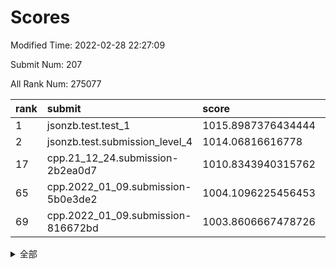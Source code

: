 # Scores

Modified Time: 2022-02-28 22:27:09

Submit Num: 207

All Rank Num: 275077

| rank |               submit               |       score        |       sigma        | pk_num |
| :--- | :--------------------------------- | :----------------- | :----------------- | :----- |
| 1    | jsonzb.test.test_1                 | 1015.8987376434444 | 0.8632720635288974 | 5310   |
| 2    | jsonzb.test.submission_level_4     | 1014.06816616778   | 0.8244025057992461 | 5320   |
| 17   | cpp.21_12_24.submission-2b2ea0d7   | 1010.8343940315762 | 0.7771346232089443 | 5321   |
| 65   | cpp.2022_01_09.submission-5b0e3de2 | 1004.1096225456453 | 0.7138017506378106 | 5316   |
| 69   | cpp.2022_01_09.submission-816672bd | 1003.8606667478726 | 0.7276312916239509 | 5319   |


<details>
<summary>全部</summary>

| rank |                 submit                 |       score        |       sigma        | pk_num |
| :--- | :------------------------------------- | :----------------- | :----------------- | :----- |
| 1    | jsonzb.test.test_1                     | 1015.8987376434444 | 0.8632720635288974 | 5310   |
| 2    | jsonzb.test.submission_level_4         | 1014.06816616778   | 0.8244025057992461 | 5320   |
| 3    | gobigger.level_3.submission_level_3_25 | 1012.3489484676908 | 0.7613584897189458 | 5316   |
| 4    | gobigger.level_3.submission_level_3_3  | 1011.8774097443722 | 0.7607733778274964 | 5314   |
| 5    | gobigger.level_3.submission_level_3_29 | 1011.7611093797585 | 0.782648558049156  | 5312   |
| 6    | gobigger.level_3.submission_level_3_11 | 1011.5328215931318 | 0.7854200305489536 | 5312   |
| 7    | gobigger.level_3.submission_level_3_42 | 1011.5246207618652 | 0.7897970791292337 | 5317   |
| 8    | gobigger.level_3.submission_level_3_24 | 1011.4923403064388 | 0.7909455901257226 | 5319   |
| 9    | gobigger.level_3.submission_level_3_33 | 1011.379260355162  | 0.7975559314241575 | 5319   |
| 10   | gobigger.level_3.submission_level_3_28 | 1011.3711013985729 | 0.7573767711300656 | 5314   |
| 11   | gobigger.level_3.submission_level_3_34 | 1011.1822755083329 | 0.7738237517043016 | 5312   |
| 12   | gobigger.level_3.submission_level_3_43 | 1011.1471757690452 | 0.772949640017948  | 5318   |
| 13   | gobigger.level_3.submission_level_3_37 | 1011.1237838640113 | 0.7789333581600907 | 5313   |
| 14   | gobigger.level_3.submission_level_3_40 | 1011.0061237594431 | 0.7708264793985471 | 5319   |
| 15   | gobigger.level_3.submission_level_3_23 | 1010.9524468463579 | 0.7613917415613566 | 5317   |
| 16   | gobigger.level_3.submission_level_3_20 | 1010.8585310306137 | 0.8021581335136592 | 5310   |
| 17   | cpp.21_12_24.submission-2b2ea0d7       | 1010.8343940315762 | 0.7771346232089443 | 5321   |
| 18   | gobigger.level_3.submission_level_3_5  | 1010.6876196862514 | 0.7775236414189425 | 5314   |
| 19   | gobigger.level_3.submission_level_3_19 | 1010.6706548475336 | 0.753693642346759  | 5318   |
| 20   | gobigger.level_3.submission_level_3_36 | 1010.5549180794131 | 0.764156262508748  | 5314   |
| 21   | gobigger.level_3.submission_level_3_2  | 1010.4949290808466 | 0.7788197650191442 | 5316   |
| 22   | gobigger.level_3.submission_level_3_16 | 1010.4487139123846 | 0.7623444885091157 | 5317   |
| 23   | gobigger.level_3.submission_level_3_8  | 1010.4223130204241 | 0.7743837372393486 | 5316   |
| 24   | gobigger.level_3.submission_level_3_15 | 1010.4021201531855 | 0.7820035748079587 | 5311   |
| 25   | gobigger.level_3.submission_level_3_41 | 1010.3963003253513 | 0.7530308717426146 | 5316   |
| 26   | gobigger.level_3.submission_level_3_0  | 1010.2914986523874 | 0.7712763537163446 | 5318   |
| 27   | gobigger.level_3.submission_level_3_10 | 1010.2646445157969 | 0.7356782919207497 | 5312   |
| 28   | gobigger.level_3.submission_level_3_17 | 1010.1240719667425 | 0.7586966997137298 | 5310   |
| 29   | gobigger.level_3.submission_level_3_30 | 1010.1155098098592 | 0.7541599175219702 | 5314   |
| 30   | gobigger.level_3.submission_level_3_22 | 1010.1075527010349 | 0.769405710948978  | 5318   |
| 31   | gobigger.level_3.submission_level_3_4  | 1010.1004987849872 | 0.753730092816586  | 5318   |
| 32   | gobigger.level_3.submission_level_3_35 | 1009.9862778545561 | 0.7558052625306476 | 5319   |
| 33   | gobigger.level_3.submission_level_3_14 | 1009.9656174013815 | 0.7616512294736655 | 5316   |
| 34   | gobigger.level_3.submission_level_3_39 | 1009.9371834697964 | 0.7660344064775324 | 5317   |
| 35   | gobigger.level_3.submission_level_3_12 | 1009.867766431523  | 0.7543811653668145 | 5315   |
| 36   | gobigger.level_3.submission_level_3_48 | 1009.8107625401267 | 0.769789334793627  | 5312   |
| 37   | gobigger.level_3.submission_level_3_47 | 1009.7666904884484 | 0.740059501165875  | 5311   |
| 38   | gobigger.level_3.submission_level_3_13 | 1009.7096043578235 | 0.7438446130322824 | 5320   |
| 39   | gobigger.level_3.submission_level_3_31 | 1009.6416469066936 | 0.750707915714467  | 5313   |
| 40   | gobigger.level_3.submission_level_3_45 | 1009.6097353582818 | 0.7546224641194069 | 5311   |
| 41   | gobigger.level_3.submission_level_3_44 | 1009.6041526565901 | 0.7637214371884284 | 5315   |
| 42   | gobigger.level_3.submission_level_3_1  | 1009.6024952157734 | 0.7844723527692549 | 5323   |
| 43   | gobigger.level_3.submission_level_3_18 | 1009.4604414525085 | 0.7584421689219671 | 5314   |
| 44   | gobigger.level_3.submission_level_3_27 | 1009.4090610977047 | 0.7410327315383987 | 5318   |
| 45   | gobigger.level_3.submission_level_3_49 | 1009.3965358287052 | 0.7559068844570966 | 5317   |
| 46   | gobigger.level_3.submission_level_3_46 | 1009.2812008148743 | 0.7437223558004901 | 5317   |
| 47   | gobigger.level_3.submission_level_3_38 | 1009.2427689553276 | 0.736404848132952  | 5318   |
| 48   | gobigger.level_3.submission_level_3_6  | 1009.2341213831365 | 0.7454578571829267 | 5309   |
| 49   | gobigger.level_3.submission_level_3_21 | 1009.0920426501827 | 0.7287223253406844 | 5314   |
| 50   | gobigger.level_3.submission_level_3_26 | 1008.7910666067236 | 0.7619201032535656 | 5313   |
| 51   | gobigger.level_3.submission_level_3_32 | 1008.5653516896092 | 0.7575317136414667 | 5314   |
| 52   | gobigger.level_3.submission_level_3_9  | 1008.3839477753768 | 0.7595636278121582 | 5315   |
| 53   | gobigger.level_3.submission_level_3_7  | 1008.12152734165   | 0.7476144440831267 | 5315   |
| 54   | gobigger.level_1.submission_level_1_36 | 1005.2648420649765 | 0.7374130123346256 | 5313   |
| 55   | gobigger.level_1.submission_level_1_47 | 1004.79699293807   | 0.7060663666836164 | 5317   |
| 56   | gobigger.level_1.submission_level_1_25 | 1004.7877873772975 | 0.7202606457325768 | 5314   |
| 57   | gobigger.level_1.submission_level_1_49 | 1004.7286854715368 | 0.717145399097031  | 5311   |
| 58   | gobigger.level_1.submission_level_1_7  | 1004.6252060984251 | 0.7276743194648705 | 5316   |
| 59   | gobigger.level_1.submission_level_1_4  | 1004.6013444272834 | 0.7063663838725993 | 5317   |
| 60   | gobigger.level_1.submission_level_1_23 | 1004.4634061621    | 0.735308752150698  | 5319   |
| 61   | gobigger.level_1.submission_level_1_33 | 1004.2391799880409 | 0.7262083630292056 | 5318   |
| 62   | gobigger.level_1.submission_level_1_11 | 1004.2318558116766 | 0.7141305574016262 | 5315   |
| 63   | gobigger.level_1.submission_level_1_32 | 1004.1586810712282 | 0.7308929800318082 | 5315   |
| 64   | gobigger.level_1.submission_level_1_5  | 1004.1164992656348 | 0.7243682062202419 | 5318   |
| 65   | cpp.2022_01_09.submission-5b0e3de2     | 1004.1096225456453 | 0.7138017506378106 | 5316   |
| 66   | gobigger.level_1.submission_level_1_8  | 1004.1086752724854 | 0.7174176344671009 | 5311   |
| 67   | gobigger.level_1.submission_level_1_19 | 1003.9984976349463 | 0.7203541941879894 | 5314   |
| 68   | gobigger.level_1.submission_level_1_35 | 1003.9772109624554 | 0.7255644259766056 | 5315   |
| 69   | cpp.2022_01_09.submission-816672bd     | 1003.8606667478726 | 0.7276312916239509 | 5319   |
| 70   | gobigger.level_1.submission_level_1_14 | 1003.8506307365712 | 0.7231212064345321 | 5316   |
| 71   | gobigger.level_1.submission_level_1_41 | 1003.7478729140942 | 0.718792451950979  | 5318   |
| 72   | gobigger.level_1.submission_level_1_0  | 1003.6715826507548 | 0.7203952156481622 | 5313   |
| 73   | gobigger.level_1.submission_level_1_17 | 1003.6671376771827 | 0.7056950635049725 | 5319   |
| 74   | gobigger.level_1.submission_level_1_39 | 1003.5158836262262 | 0.7125492967312607 | 5317   |
| 75   | gobigger.level_1.submission_level_1_26 | 1003.4642059679484 | 0.7309355055985967 | 5316   |
| 76   | gobigger.level_1.submission_level_1_6  | 1003.4281687065906 | 0.7231171443717759 | 5319   |
| 77   | gobigger.level_1.submission_level_1_22 | 1003.4147165296583 | 0.7241328513493427 | 5315   |
| 78   | gobigger.level_1.submission_level_1_21 | 1003.4006275789102 | 0.7174779661572573 | 5320   |
| 79   | gobigger.level_1.submission_level_1_38 | 1003.3756412185584 | 0.7148606517811433 | 5317   |
| 80   | gobigger.level_1.submission_level_1_31 | 1003.3755784975403 | 0.724576027225504  | 5313   |
| 81   | gobigger.level_1.submission_level_1_12 | 1003.339238305335  | 0.7166653038833881 | 5315   |
| 82   | gobigger.level_1.submission_level_1_13 | 1003.3329291876753 | 0.7208840087542753 | 5314   |
| 83   | gobigger.level_1.submission_level_1_46 | 1003.2731622392904 | 0.7205893462012429 | 5316   |
| 84   | gobigger.level_1.submission_level_1_43 | 1003.202802713493  | 0.7142317810533252 | 5317   |
| 85   | gobigger.level_1.submission_level_1_18 | 1003.1766147205694 | 0.7111901858613712 | 5320   |
| 86   | gobigger.level_1.submission_level_1_34 | 1003.1518436071725 | 0.7212858970383906 | 5315   |
| 87   | gobigger.level_1.submission_level_1_27 | 1003.0875696149601 | 0.7164796906788787 | 5317   |
| 88   | gobigger.level_1.submission_level_1_1  | 1003.0814350636558 | 0.7128975783699577 | 5319   |
| 89   | gobigger.level_1.submission_level_1_10 | 1003.0544187285685 | 0.7254008288093059 | 5311   |
| 90   | gobigger.level_1.submission_level_1_48 | 1003.0428820517359 | 0.7202581426658329 | 5312   |
| 91   | gobigger.level_1.submission_level_1_37 | 1003.0092702692187 | 0.7305710002591227 | 5315   |
| 92   | gobigger.level_1.submission_level_1_2  | 1002.9648102153568 | 0.7254019920090455 | 5312   |
| 93   | gobigger.level_1.submission_level_1_45 | 1002.9439428939622 | 0.7346114176444415 | 5316   |
| 94   | gobigger.level_1.submission_level_1_28 | 1002.9312097156904 | 0.7143289399253292 | 5319   |
| 95   | gobigger.level_1.submission_level_1_3  | 1002.9159958836568 | 0.7178104826760152 | 5313   |
| 96   | gobigger.level_1.submission_level_1_29 | 1002.7172967060012 | 0.7153921599490998 | 5317   |
| 97   | gobigger.level_1.submission_level_1_9  | 1002.7081792601274 | 0.7209115664390502 | 5313   |
| 98   | gobigger.level_1.submission_level_1_42 | 1002.6923778388541 | 0.7299140372883904 | 5317   |
| 99   | gobigger.level_1.submission_level_1_30 | 1002.6630197600488 | 0.7191918217784642 | 5311   |
| 100  | gobigger.level_1.submission_level_1_16 | 1002.5225737120335 | 0.7049343030697262 | 5315   |
| 101  | gobigger.level_1.submission_level_1_20 | 1002.1710565449018 | 0.7119331749789634 | 5312   |
| 102  | gobigger.level_1.submission_level_1_44 | 1002.1539689260445 | 0.7187609039955255 | 5312   |
| 103  | gobigger.level_1.submission_level_1_40 | 1001.9068305886025 | 0.7145310816806478 | 5316   |
| 104  | gobigger.level_1.submission_level_1_24 | 1001.6891508457813 | 0.7128256119576067 | 5314   |
| 105  | gobigger.level_1.submission_level_1_15 | 1000.7962238293017 | 0.7175452769035546 | 5312   |
| 106  | gobigger.random.submission_random_24   | 997.1134494440795  | 0.7050208977700333 | 5312   |
| 107  | gobigger.random.submission_random_18   | 997.1082191215509  | 0.7118024079813359 | 5312   |
| 108  | gobigger.random.submission_random_16   | 997.0921655260054  | 0.7076897759369137 | 5313   |
| 109  | gobigger.random.submission_random_40   | 997.0695768014424  | 0.7156770829346769 | 5320   |
| 110  | gobigger.random.submission_random_43   | 996.9985823210206  | 0.7131429388548606 | 5318   |
| 111  | gobigger.random.submission_random_36   | 996.7121446073254  | 0.719578669847994  | 5318   |
| 112  | gobigger.random.submission_random_45   | 996.6486188353954  | 0.7065609164971788 | 5319   |
| 113  | gobigger.random.submission_random_31   | 996.4913054666797  | 0.7198765409532476 | 5317   |
| 114  | gobigger.random.submission_random_1    | 996.4181923902473  | 0.7215890402598176 | 5311   |
| 115  | gobigger.random.submission_random_20   | 996.3932560549933  | 0.712921668084855  | 5318   |
| 116  | gobigger.random.submission_random_39   | 996.384606548276   | 0.7223561676087401 | 5314   |
| 117  | gobigger.random.submission_random_5    | 996.37461150325    | 0.7080402783243478 | 5315   |
| 118  | gobigger.random.submission_random_35   | 996.344763620605   | 0.723668099716512  | 5316   |
| 119  | gobigger.random.submission_random_4    | 996.337750188192   | 0.7158684895686735 | 5312   |
| 120  | gobigger.random.submission_random_49   | 996.3300858695692  | 0.7120858145329968 | 5318   |
| 121  | gobigger.random.submission_random_21   | 996.2989884473069  | 0.7094859980525842 | 5314   |
| 122  | gobigger.random.submission_random_28   | 996.2910092013349  | 0.7186940569185996 | 5314   |
| 123  | gobigger.random.submission_random_10   | 996.2819129118801  | 0.7145331620591462 | 5316   |
| 124  | gobigger.random.submission_random_48   | 996.2787510479399  | 0.7084041553889097 | 5312   |
| 125  | gobigger.random.submission_random_37   | 996.2701564971339  | 0.7117370445404078 | 5313   |
| 126  | gobigger.random.submission_random_2    | 996.2678200908633  | 0.7185177017572318 | 5314   |
| 127  | gobigger.random.submission_random_32   | 996.2063604576168  | 0.7189420608433894 | 5313   |
| 128  | gobigger.random.submission_random_19   | 996.1925087903454  | 0.7086103707337327 | 5316   |
| 129  | gobigger.random.submission_random_42   | 996.1924574327987  | 0.7206790044756435 | 5318   |
| 130  | gobigger.random.submission_random_41   | 996.184992215305   | 0.7134174637020866 | 5317   |
| 131  | gobigger.random.submission_random_11   | 996.1289613045819  | 0.7048582326023832 | 5315   |
| 132  | gobigger.random.submission_random_0    | 996.1193061293411  | 0.7086687248865208 | 5311   |
| 133  | gobigger.random.submission_random_25   | 996.0986857618459  | 0.7269857145142923 | 5318   |
| 134  | gobigger.random.submission_random_12   | 996.0274255290811  | 0.7169771969450173 | 5315   |
| 135  | gobigger.random.submission_random_15   | 995.9527107235473  | 0.7058784898796782 | 5316   |
| 136  | gobigger.random.submission_random_6    | 995.8829913700984  | 0.7159494566356702 | 5314   |
| 137  | gobigger.random.submission_random_33   | 995.8466207823367  | 0.7181124149302202 | 5317   |
| 138  | gobigger.random.submission_random_22   | 995.6865404654442  | 0.6989721915463856 | 5315   |
| 139  | gobigger.random.submission_random_8    | 995.6839933703337  | 0.7024195481533168 | 5312   |
| 140  | gobigger.random.submission_random_34   | 995.6121454738301  | 0.7072975296826963 | 5314   |
| 141  | gobigger.random.submission_random_38   | 995.5331638752856  | 0.721823227511603  | 5315   |
| 142  | gobigger.random.submission_random_17   | 995.4814723425455  | 0.7087712851105679 | 5316   |
| 143  | gobigger.random.submission_random_9    | 995.4184376586264  | 0.7093607124140292 | 5315   |
| 144  | gobigger.random.submission_random_29   | 995.3973859362272  | 0.7166730806521129 | 5320   |
| 145  | gobigger.random.submission_random_27   | 995.3785284528059  | 0.7045488280725092 | 5317   |
| 146  | gobigger.random.submission_random_47   | 995.3708540235625  | 0.7080506290435    | 5319   |
| 147  | gobigger.random.submission_random_30   | 995.3612066602842  | 0.720859096918887  | 5314   |
| 148  | gobigger.random.submission_random_46   | 995.261801192369   | 0.717004246049291  | 5316   |
| 149  | gobigger.random.submission_random_7    | 995.1160904637139  | 0.7131425604074625 | 5316   |
| 150  | gobigger.random.submission_random_14   | 995.0341115178134  | 0.7016311424428906 | 5318   |
| 151  | gobigger.random.submission_random_3    | 994.9596362692643  | 0.7162152913014148 | 5313   |
| 152  | gobigger.random.submission_random_44   | 994.858322456277   | 0.7182452698439604 | 5321   |
| 153  | gobigger.random.submission_random_13   | 994.6634817172179  | 0.7199651793328918 | 5318   |
| 154  | gobigger.random.submission_random_26   | 994.4838971260905  | 0.7309086280105014 | 5315   |
| 155  | gobigger.random.submission_random_23   | 994.368841686619   | 0.7189162273321958 | 5319   |
| 156  | gobigger.level_2.submission_level_2_37 | 994.1362994235761  | 0.7345083815368436 | 5319   |
| 157  | gobigger.level_2.submission_level_2_28 | 993.5197825107451  | 0.7543136789744357 | 5315   |
| 158  | gobigger.level_2.submission_level_2_27 | 993.2997068765244  | 0.7382436848433285 | 5314   |
| 159  | gobigger.level_2.submission_level_2_18 | 993.2558047451153  | 0.7269379748570264 | 5319   |
| 160  | gobigger.level_2.submission_level_2_41 | 993.2287560182915  | 0.7352647429212905 | 5317   |
| 161  | gobigger.level_2.submission_level_2_43 | 993.1936816570706  | 0.7463006002733444 | 5317   |
| 162  | gobigger.level_2.submission_level_2_25 | 992.998578418412   | 0.7288386225014056 | 5312   |
| 163  | gobigger.level_2.submission_level_2_46 | 992.996711394767   | 0.7426401344293705 | 5315   |
| 164  | gobigger.level_2.submission_level_2_21 | 992.9199592110126  | 0.7300267621434691 | 5316   |
| 165  | gobigger.level_2.submission_level_2_20 | 992.9024498002342  | 0.7381527228659713 | 5316   |
| 166  | gobigger.level_2.submission_level_2_40 | 992.5171301234752  | 0.7422377490754665 | 5311   |
| 167  | gobigger.level_2.submission_level_2_22 | 992.3554152387047  | 0.7353985367221358 | 5320   |
| 168  | gobigger.level_2.submission_level_2_15 | 992.2564149449084  | 0.7485964189641269 | 5312   |
| 169  | gobigger.level_2.submission_level_2_31 | 992.2514804970652  | 0.7500056577779181 | 5320   |
| 170  | gobigger.level_2.submission_level_2_38 | 992.2218270740588  | 0.7642683772885016 | 5313   |
| 171  | gobigger.level_2.submission_level_2_5  | 992.1347708929771  | 0.7488073661985849 | 5313   |
| 172  | gobigger.level_2.submission_level_2_16 | 992.1310858652483  | 0.7303251941510889 | 5315   |
| 173  | gobigger.level_2.submission_level_2_2  | 992.024320635263   | 0.7452391698224635 | 5310   |
| 174  | gobigger.level_2.submission_level_2_34 | 992.0216332918197  | 0.7578627576235452 | 5314   |
| 175  | gobigger.level_2.submission_level_2_47 | 992.006717525715   | 0.7407333805701882 | 5313   |
| 176  | gobigger.level_2.submission_level_2_30 | 991.9220060130416  | 0.7327955643885584 | 5316   |
| 177  | gobigger.level_2.submission_level_2_35 | 991.8839414046747  | 0.7623233503419733 | 5317   |
| 178  | gobigger.level_2.submission_level_2_39 | 991.8646714128483  | 0.7563699680496498 | 5315   |
| 179  | gobigger.level_2.submission_level_2_11 | 991.8265565778511  | 0.7392390138686552 | 5311   |
| 180  | gobigger.level_2.submission_level_2_6  | 991.7375287645079  | 0.7539824728610803 | 5314   |
| 181  | gobigger.level_2.submission_level_2_48 | 991.6994951067899  | 0.745979988094612  | 5318   |
| 182  | gobigger.level_2.submission_level_2_10 | 991.697140382378   | 0.7336013277709257 | 5321   |
| 183  | gobigger.level_2.submission_level_2_32 | 991.6012477038527  | 0.7445464423553151 | 5315   |
| 184  | gobigger.level_2.submission_level_2_42 | 991.5310892334811  | 0.7636849841244491 | 5315   |
| 185  | gobigger.level_2.submission_level_2_44 | 991.4937154796843  | 0.7513531198611383 | 5318   |
| 186  | gobigger.level_2.submission_level_2_0  | 991.4933730341094  | 0.7482351581345481 | 5317   |
| 187  | gobigger.level_2.submission_level_2_17 | 991.4743820798548  | 0.7523891498139991 | 5311   |
| 188  | gobigger.level_2.submission_level_2_49 | 991.4718449293546  | 0.7364471683870133 | 5316   |
| 189  | gobigger.level_2.submission_level_2_12 | 991.446087582926   | 0.7593268657668819 | 5319   |
| 190  | gobigger.level_2.submission_level_2_3  | 991.3247738305968  | 0.7390199444830391 | 5316   |
| 191  | gobigger.level_2.submission_level_2_1  | 991.2873232527389  | 0.7425497370299677 | 5316   |
| 192  | gobigger.level_2.submission_level_2_33 | 991.2550576608581  | 0.7457177589224862 | 5319   |
| 193  | gobigger.level_2.submission_level_2_23 | 991.1721235645705  | 0.7537830772353351 | 5316   |
| 194  | gobigger.level_2.submission_level_2_7  | 991.0235017035328  | 0.7570077111558996 | 5312   |
| 195  | gobigger.level_2.submission_level_2_19 | 991.0082501807028  | 0.7497620384120555 | 5321   |
| 196  | gobigger.level_2.submission_level_2_8  | 990.7211226327278  | 0.7727418450494898 | 5318   |
| 197  | gobigger.level_2.submission_level_2_29 | 990.4707540246169  | 0.768489391928621  | 5321   |
| 198  | gobigger.level_2.submission_level_2_45 | 990.4199699894428  | 0.75952595019763   | 5312   |
| 199  | gobigger.level_2.submission_level_2_9  | 990.3827737408297  | 0.7697141008687807 | 5319   |
| 200  | gobigger.level_2.submission_level_2_26 | 990.3593266353078  | 0.7703978388891488 | 5318   |
| 201  | gobigger.level_2.submission_level_2_36 | 990.291198361945   | 0.7623954797525319 | 5313   |
| 202  | gobigger.level_2.submission_level_2_4  | 990.2576816960534  | 0.7704102760687348 | 5312   |
| 203  | gobigger.level_2.submission_level_2_14 | 990.022182422808   | 0.7565869876912212 | 5316   |
| 204  | gobigger.level_2.submission_level_2_13 | 989.8189693250662  | 0.7818944525610174 | 5315   |
| 205  | gobigger.level_2.submission_level_2_24 | 989.678035750264   | 0.7793911026201824 | 5319   |
| 206  | gobigger.none.submission_none_0        | 976.2391111886503  | 1.4038549764472728 | 5315   |
| 207  | gobigger.none.submission_none_1        | 976.1823985404934  | 1.5149101193335746 | 5318   |

</details>